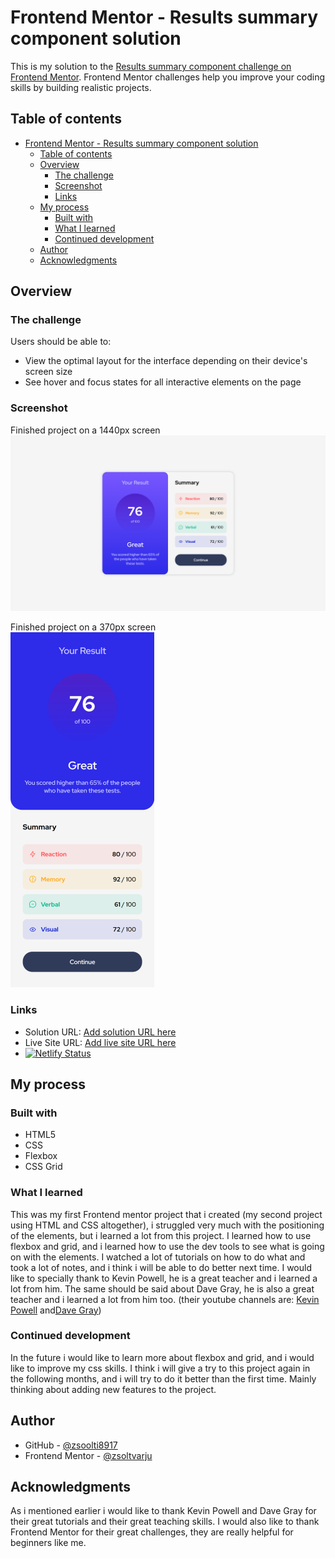 # Frontend Mentor - Results summary component solution

This is my solution to the [Results summary component challenge on Frontend Mentor](https://www.frontendmentor.io/challenges/results-summary-component-CE_K6s0maV). Frontend Mentor challenges help you improve your coding skills by building realistic projects. 

## Table of contents

- [Frontend Mentor - Results summary component solution](#frontend-mentor---results-summary-component-solution)
  - [Table of contents](#table-of-contents)
  - [Overview](#overview)
    - [The challenge](#the-challenge)
    - [Screenshot](#screenshot)
    - [Links](#links)
  - [My process](#my-process)
    - [Built with](#built-with)
    - [What I learned](#what-i-learned)
    - [Continued development](#continued-development)
  - [Author](#author)
  - [Acknowledgments](#acknowledgments)

## Overview

### The challenge

Users should be able to:

- View the optimal layout for the interface depending on their device's screen size
- See hover and focus states for all interactive elements on the page

### Screenshot
Finished project on a 1440px screen
![Finished project on 1440px](Finished%20images/PC%20solution.png)

Finished project on a 370px screen
<br />
![Finished project on 370px](Finished%20images/Mobile%20solution%20(Phone).png)

### Links

- Solution URL: [Add solution URL here](https://github.com/zsoolti8917/Result-summary-component)
- Live Site URL: [Add live site URL here](https://helpful-haupia-fd0868.netlify.app/)
- [![Netlify Status](https://api.netlify.com/api/v1/badges/c28a9091-e87f-4115-a9c1-3acd72feae7f/deploy-status)](https://app.netlify.com/sites/helpful-haupia-fd0868/deploys)

## My process

### Built with

- HTML5
- CSS 
- Flexbox
- CSS Grid

### What I learned

This was my first Frontend mentor project that i created (my second project using HTML and CSS altogether), i struggled very much with the positioning of the elements, but i learned a lot from this project. I learned how to use flexbox and grid, and i learned how to use the dev tools to see what is going on with the elements.
I watched a lot of tutorials on how to do what and took a lot of notes, and i think i will be able to do better next time.
I would like to specially thank to Kevin Powell, he is a great teacher and i learned a lot from him. The same should be said about Dave Gray, he is also a great teacher and i learned a lot from him too. (their youtube channels are: [Kevin Powell](https://www.youtube.com/@KevinPowell) and[Dave Gray](https://www.youtube.com/@DaveGrayTeachesCode))

### Continued development

In the future i would like to learn more about flexbox and grid, and i would like to improve my css skills. I think i will give a try to this project again in the following months, and i will try to do it better than the first time. Mainly thinking about adding new features to the project.


## Author
- GitHub - [@zsoolti8917](https://github.com/zsoolti8917)
- Frontend Mentor - [@zsoltvarju](https://www.frontendmentor.io/profile/zsoltvarju)

## Acknowledgments

As i mentioned earlier i would like to thank Kevin Powell and Dave Gray for their great tutorials and their great teaching skills. I would also like to thank Frontend Mentor for their great challenges, they are really helpful for beginners like me.

